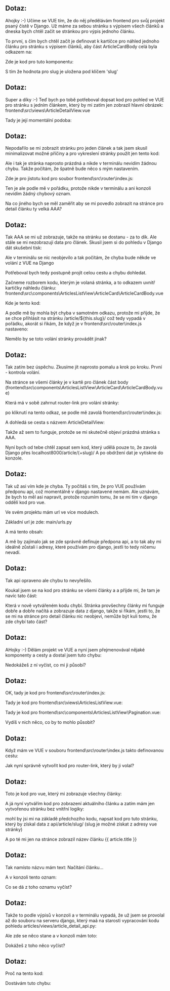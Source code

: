 ## Dotaz:

Ahojky :-)
Učíme se VUE tím, že do něj předělávám frontend pro svůj projekt psaný čistě v Django.
Už máme za sebou stránku s výpisem všech článků a dneska bych chtěl začít se stránkou pro výpis jednoho článku.

To první, s čím bych chtěl začít je definovat k kartičce pro náhled jednoho článku pro stránku s  výpisem článků, aby část ArticleCardBody celá byla odkazem na:

Zde je kod pro tuto komponentu:

S tím že hodnota pro slug je uložena pod klíčem 'slug'

## Dotaz:

Super a díky :-)
Teď bych po tobě potřeboval dopsat kod pro pohled ve VUE pro stránku s jedním článkem, který by mi zatím jen zobrazil hlavní obrázek: frontend\src\views\ArticleDetailView.vue

Tady je její momentální podoba:


## Dotaz:

Nepodařilo se mi zobrazit stránku pro jeden článek a tak jsem skusil minimalizovat možné příčiny a pro vykreslení stránky použít jen tento kod:

Ale i tak je stránka naprosto prázdná a nikde v terminálu nevidím žádnou chybu. Takže počítám, že špatně bude něco s mým nastavením.

Zde je pro jistotu kod pro soubor frontend\src\router\index.js: 

Ten je ale podle mě v pořádku, protože nikde v terminálu a  ani konzoli nevidím žádný chybový oznam.

Na co jiného bych se měl zaměřit aby se mi povedlo zobrazit na stránce pro detail článku ty velká AAA?

## Dotaz:

Tak AAA se mi už zobrazuje, takže na stránku se dostanu - za to dík. Ale stále se mi nezobrazují data pro článek. 
Skusil jsem si do pohledu v Django dát skušební tisk:

Ale v terminálu se nic neobjevilo a tak počítám, že chyba bude někde ve volání z VUE na Django

Potřeboval bych tedy postupně projít celou cestu a chybu dohledat.

Začneme rozborem kodu, kterým je volaná stránka, a to odkazem uvnitř kartičky náhledu článku:
frontend\src\components\ArticlesListView\ArticleCard\ArticleCardBody.vue

Kde je tento kod:

A podle mě by mohla být chyba v samotném odkazu, protože mi příjde, že se chce přihlásit na stránku /article/${this.slug}/ což tedy vypadá v pořádku, akorát si řikám, že když je v frontend\src\router\index.js nastaveno:

Nemělo by se toto volání stránky provádět jinak?

## Dotaz:

Tak zatím bez úspěchu. Zkusíme jít naprosto pomalu a krok po kroku.
První - kontrola volání.

Na stránce se všemi články je v kartě pro článek část body (frontend\src\components\ArticlesListView\ArticleCard\ArticleCardBody.vue)

Která má v sobě zahrnut router-link pro volání stránky:

po kliknutí na tento odkaz, se podle mě zavolá frontend\src\router\index.js:

A dohledá se cesta s názvem ArticleDetailView:

Takže až sem to funguje, protože se mi skutečně objeví prázdná stránka s AAA.

Nyní bych od tebe chtěl zapsat sem kod, který udělá pouze to, že zavolá Django přes localhost8000/article/(+slug)/
A po obdržení dat je vytiskne do konzole.

## Dotaz:

Tak už asi vím kde je chyba. Ty počítáš s tím, že pro VUE používám předponu api, což momentálně v django nastavené nemám.
Ale uznávám, že bych to měl asi napravit, protože rozumím tomu, že se mi tím v django oddělí kod pro vue.

Ve svém projektu mám url ve více modulech.

Základní url je zde: main/urls.py

A má tento obsah:

A mě by zajímalo jak se zde správně definuje předpona api, a to tak aby mi ideálně zůstali i adresy, které používám pro django, jestli to tedy ničemu nevadí.

## Dotaz:

Tak api opraveno ale chybu to nevyřešilo.

Koukal jsem se na kod pro stránku se všemi články a a příjde mi, že tam je navíc tato část:

Která v nově vytvářeném kodu chybí.
Stránka provšechny články mi funguje dobře a dobře načítá a zobrazuje data z django, takže si říkám, jestli to, že se mi na stránce pro detail článku nic neobjeví, nemůže být kuli tomu, že zde chybí tato část?

## Dotaz:

AHojky :-)
Dělám projekt ve VUE a nyní jsem přejmenovával nějaké komponenty a cesty a dostal jsem tuto chybu:

Nedokážeš z ní vyčíst, co mi ji působí?

## Dotaz:

OK, tady je kod pro frontend\src\router\index.js:

Tady je kod pro frontend\src\views\ArticlesListView.vue:

Tady je kod pro frontend\src\components\ArticlesListView\Pagination.vue:

Vydíš v nich něco, co by to mohlo působit?

## Dotaz:

Když mám ve VUE v souboru frontend\src\router\index.js takto definovanou cestu:

Jak nyní správně vytvořit kod pro router-link, který by ji volal?

## Dotaz:

Toto je kod pro vue, který mi zobrazuje všechny články:

A já nyní vytvářím kod pro zobrazení aktuálního článku a zatím mám jen vytvořenou stránku bez vnitřní logiky:

mohl by jsi mi na základě předchozího kodu, napsat kod pro tuto stránku, který by získal data z api/article/slug/ (slug je možné získat z adresy vue stránky)

A po té mi jen na stránce zobrazil název článku {{ article.title }}

## Dotaz:

Tak namísto názvu mám text: Načítání článku...

A v konzoli tento oznam:

Co se dá z toho oznamu vyčíst?

## Dotaz:

Takže to podle výpisů v konzoli a v terminálu vypadá, že už jsem se provolal až do souboru na serveru django, který maá na starosti vypracování kodu pohledu articles/views/article_detail_api.py:

Ale zde se něco stane a v konzoli mám toto:

Dokážeš z toho něco vyčíst?

## Dotaz:

Proč na tento kod:

Dostávám tuto chybu:

